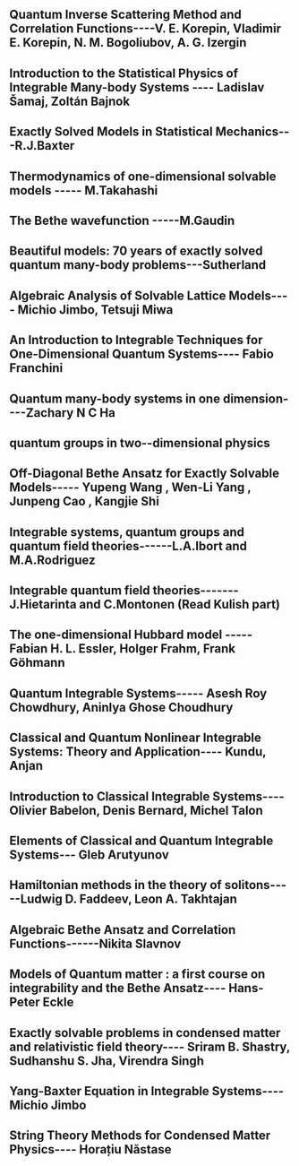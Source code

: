 ##  Quantum Inverse Scattering Method and Correlation Functions----V. E. Korepin, Vladimir E. Korepin, N. M. Bogoliubov, A. G. Izergin
##  Introduction to the Statistical Physics of Integrable Many-body Systems ----  Ladislav Šamaj, Zoltán Bajnok
##  Exactly Solved Models in Statistical Mechanics---R.J.Baxter
##  Thermodynamics of one-dimensional solvable models  ----- M.Takahashi 
##  The Bethe wavefunction -----M.Gaudin
##  Beautiful models: 70 years of exactly solved quantum many-body problems---Sutherland 
##  Algebraic Analysis of Solvable Lattice Models---- Michio Jimbo, Tetsuji Miwa
##  An Introduction to Integrable Techniques for One-Dimensional Quantum Systems---- Fabio Franchini
##  Quantum many-body systems in one dimension----Zachary N C Ha
##  quantum groups in two--dimensional physics
##  Off-Diagonal Bethe Ansatz for Exactly Solvable Models----- Yupeng Wang , Wen-Li Yang , Junpeng Cao , Kangjie Shi
##  Integrable systems, quantum groups and quantum field theories------L.A.Ibort and M.A.Rodriguez
##  Integrable quantum field theories-------   J.Hietarinta and C.Montonen  (Read Kulish part)
##  The one-dimensional Hubbard model -----  Fabian H. L. Essler, ‎Holger Frahm, ‎Frank Göhmann
##  Quantum Integrable Systems----- Asesh Roy Chowdhury, Aninlya Ghose Choudhury
##  Classical and Quantum Nonlinear Integrable Systems: Theory and Application---- Kundu, Anjan
##  Introduction to Classical Integrable Systems---- Olivier Babelon, Denis Bernard, Michel Talon
##  Elements of Classical and Quantum Integrable Systems---  Gleb Arutyunov
##  Hamiltonian methods in the theory of solitons-----Ludwig D. Faddeev, Leon A. Takhtajan
##  Algebraic Bethe Ansatz and Correlation Functions------Nikita Slavnov
##  Models of Quantum matter : a first course on integrability and the Bethe Ansatz---- Hans-Peter Eckle
##  Exactly solvable problems in condensed matter and relativistic field theory---- Sriram B. Shastry, Sudhanshu S. Jha, Virendra Singh
##  Yang-Baxter Equation in Integrable Systems----  Michio Jimbo
##  String Theory Methods for Condensed Matter Physics----  Horațiu Năstase
